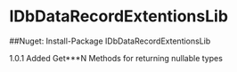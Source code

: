 # IDbDataRecordExtentionsLib
##Nuget:
Install-Package IDbDataRecordExtentionsLib

1.0.1 Added Get***N Methods for returning nullable types
